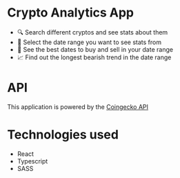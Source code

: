 # Crypto Analytics App

- 🔍 Search different cryptos and see stats about them
- 📅 Select the date range you want to see stats from
- 💸 See the best dates to buy and sell in your date range
- 📈 Find out the longest bearish trend in the date range

# API

This application is powered by the [Coingecko API](https://www.coingecko.com/en/api)

# Technologies used

- React
- Typescript
- SASS
